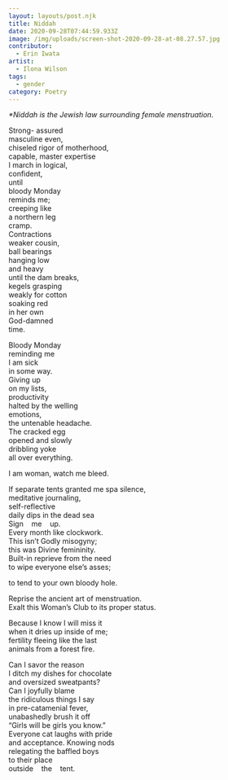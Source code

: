 ```yaml
---
layout: layouts/post.njk
title: Niddah
date: 2020-09-28T07:44:59.933Z
image: /img/uploads/screen-shot-2020-09-28-at-08.27.57.jpg
contributor:
  - Erin Iwata
artist:
  - Ilona Wilson
tags:
  - gender
category: Poetry
---
```

*\*Niddah is the Jewish law surrounding female menstruation.*

Strong- assured\
masculine even,\
chiseled rigor of motherhood,\
capable, master expertise\
I march in logical,\
confident,\
until\
bloody Monday\
reminds me;\
creeping like\
a northern leg\
cramp.\
Contractions\
weaker cousin,\
ball bearings\
hanging low\
and heavy\
until the dam breaks,\
kegels grasping\
weakly for cotton\
soaking red\
in her own\
God-damned\
time.

Bloody Monday\
reminding me\
I am sick\
in some way.\
Giving up\
on my lists,\
productivity\
halted by the welling\
emotions,\
the untenable headache.\
The cracked egg\
opened and slowly\
dribbling yoke\
all over everything.

I am woman, watch me bleed.

If separate tents granted me spa silence,\
meditative journaling,\
self-reflective\
daily dips in the dead sea\
Sign&nbsp;&nbsp;&nbsp;&nbsp;me&nbsp;&nbsp;&nbsp;&nbsp;up.\
Every month like clockwork.\
This isn’t Godly misogyny;\
this was Divine femininity.\
Built-in reprieve from the need\
to wipe everyone else’s asses;

to tend to your own bloody hole.

Reprise the ancient art of menstruation.\
Exalt this Woman’s Club to its proper status.

Because I know I will miss it\
when it dries up inside of me;\
fertility fleeing like the last\
animals from a forest fire.

Can I savor the reason\
I ditch my dishes for chocolate\
and oversized sweatpants?\
Can I joyfully blame\
the ridiculous things I say\
in pre-catamenial fever,\
unabashedly brush it off\
“Girls will be girls you know.”\
Everyone cat laughs with pride\
and acceptance. Knowing nods\
relegating the baffled boys\
to their place\
outside&nbsp;&nbsp;&nbsp;&nbsp;the&nbsp;&nbsp;&nbsp;&nbsp;tent.
